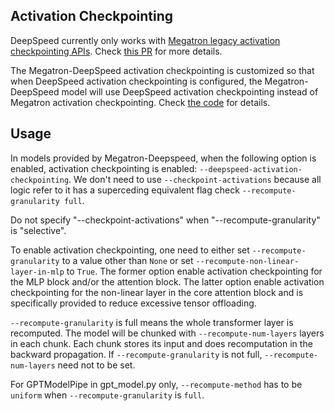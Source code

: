 ## Activation Checkpointing
DeepSpeed currently only works with [Megatron legacy activation checkpointing APIs](https://github.com/microsoft/Megatron-DeepSpeed/blob/main/megatron/arguments.py#L840-L850). Check [this PR](https://github.com/microsoft/Megatron-DeepSpeed/pull/235/commits/008795f7832220b4d7ea5d29b1719923c9ac16b8) for more details.

The Megatron-DeepSpeed activation checkpointing is customized so that when DeepSpeed activation checkpointing is configured, the Megatron-DeepSpeed model will use DeepSpeed activation checkpointing instead of Megatron activation checkpointing. Check [the code](https://github.com/microsoft/Megatron-DeepSpeed/blob/7eb36a11b3a9c48ed07b93692ccf22bfb5577f7e/megatron/core/tensor_parallel/random.py#L323-L330) for details.

## Usage
In models provided by Megatron-Deepspeed, when the following option is enabled, activation checkpointing is enabled: `--deepspeed-activation-checkpointing`. We don't need to use `--checkpoint-activations` because all logic refer to it has a superceding equivalent flag check `--recompute-granularity full`.

Do not specify "--checkpoint-activations" when "--recompute-granularity" is "selective".

To enable activation checkpointing, one need to either set `--recompute-granularity` to a value other than `None` or set `--recompute-non-linear-layer-in-mlp` to `True`. The former option enable activation checkpointing for the MLP block and/or the attention block. The latter option enable activation checkpointing for the non-linear layer in the core attention block and is specifically provided to reduce excessive tensor offloading.

`--recompute-granularity` is full means the whole transformer layer is recomputed. The model will be chunked with `--recompute-num-layers` layers in each chunk. Each chunk stores its input and does recomputation in the backward propagation. If `--recompute-granularity` is not full, `--recompute-num-layers` need not to be set.


For GPTModelPipe in gpt_model.py only, `--recompute-method` has to be `uniform` when  `--recompute-granularity` is `full`.
